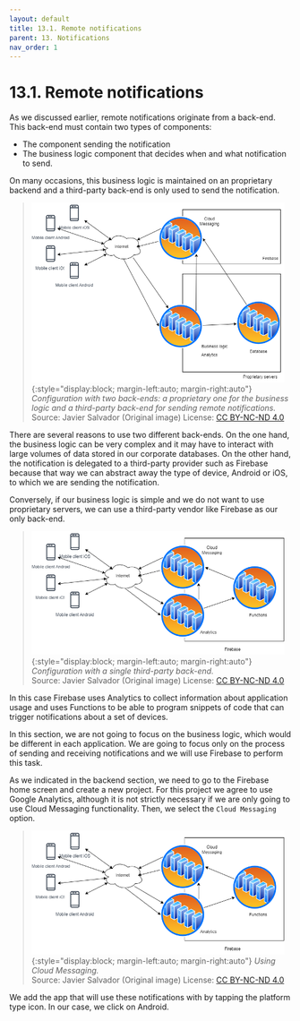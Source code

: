 ```yaml
---
layout: default
title: 13.1. Remote notifications
parent: 13. Notifications
nav_order: 1
---
```


# 13.1. Remote notifications

As we discussed earlier, remote notifications originate from a back-end.  This back-end must contain two types of components:

- The component sending the notification 
- The business logic component that decides when and what notification to send.

On many occasions, this business logic is maintained on an proprietary backend and a third-party back-end is only used to send the notification. 


> ![Configuration with two back-ends: a proprietary one for the business logic and a third-party back-end for sending remote notifications.](/images/13/double-back-end.png){:style="display:block; margin-left:auto; margin-right:auto"}
> *Configuration with two back-ends: a proprietary one for the business logic and a third-party back-end for sending remote notifications.*  
> Source: Javier Salvador (Original image) License: [CC BY-NC-ND 4.0](https://creativecommons.org/licenses/by-nc-nd/4.0/)

There are several reasons to use two different back-ends. On the one hand, the business logic can be very complex and it may have to interact with large volumes of data stored in our corporate databases. On the other hand, the notification is delegated to a third-party provider such as Firebase because that way we can abstract away the type of device, Android or iOS, to which we are sending the notification.

Conversely, if our business logic is simple and we do not want to use proprietary servers, we can use a third-party vendor like Firebase as our only back-end.

> ![Configuration with a single third-party back-end.](/images/13/single-back-end.png){:style="display:block; margin-left:auto; margin-right:auto"}
> *Configuration with a single third-party back-end.*  
> Source: Javier Salvador (Original image) License: [CC BY-NC-ND 4.0](https://creativecommons.org/licenses/by-nc-nd/4.0/)

 
In this case Firebase uses Analytics to collect information about application usage and uses Functions to be able to program snippets of code that can trigger notifications about a set of devices.

In this section, we are not going to focus on the business logic, which would be different in each application. We are going to focus only on the process of sending and receiving notifications and we will use Firebase to perform this task. 

As we indicated in the backend section, we need to go to the Firebase home screen and create a new project.  For this project we agree to use Google Analytics, although it is not strictly necessary if we are only going to use Cloud Messaging functionality.  Then, we select the `Cloud Messaging` option.


> ![Using Cloud Messaging.](/images/13/single-back-end.png){:style="display:block; margin-left:auto; margin-right:auto"}
> *Using Cloud Messaging.*  
> Source: Javier Salvador (Original image) License: [CC BY-NC-ND 4.0](https://creativecommons.org/licenses/by-nc-nd/4.0/)

We add the app that will use these notifications with by tapping the platform type icon. In our case, we click on Android.


